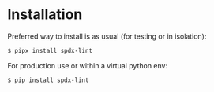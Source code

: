 # Installation

Preferred way to install is as usual (for testing or in isolation):

```bash
$ pipx install spdx-lint
```

For production use or within a virtual python env:

```bash
$ pip install spdx-lint
```

